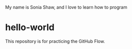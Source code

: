 My name is Sonia Shaw, and I love to learn how to program
# hello-world
This repository is for practicing the GitHub Flow.
